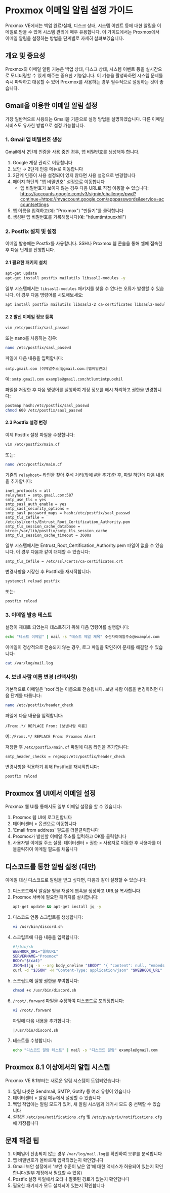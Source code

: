 # Proxmox 이메일 알림 설정 가이드

Proxmox VE에서는 백업 완료/실패, 디스크 상태, 시스템 이벤트 등에 대한 알림을 이메일로 받을 수 있어 시스템 관리에 매우 유용합니다. 이 가이드에서는 Proxmox에서 이메일 알림을 설정하는 방법을 단계별로 자세히 살펴보겠습니다.

## 개요 및 중요성

Proxmox의 이메일 알림 기능은 백업 상태, 디스크 상태, 시스템 이벤트 등을 실시간으로 모니터링할 수 있게 해주는 중요한 기능입니다. 이 기능을 활성화하면 시스템 문제를 즉시 파악하고 대응할 수 있어 Proxmox를 사용하는 경우 필수적으로 설정하는 것이 좋습니다.

## Gmail을 이용한 이메일 알림 설정

가장 일반적으로 사용되는 Gmail을 기준으로 설정 방법을 설명하겠습니다. 다른 이메일 서비스도 유사한 방법으로 설정 가능합니다.

### 1. Gmail 앱 비밀번호 생성

Gmail에서 2단계 인증을 사용 중인 경우, 앱 비밀번호를 생성해야 합니다.

1. Google 계정 관리로 이동합니다
2. 보안 → 2단계 인증 메뉴로 이동합니다
3. 2단계 인증이 사용 설정되어 있지 않다면 사용 설정으로 변경합니다
4. 페이지 하단의 "앱 비밀번호" 설정으로 이동합니다
   - 앱 비밀번호가 보이지 않는 경우 다음 URL로 직접 이동할 수 있습니다: https://accounts.google.com/v3/signin/challenge/pwd?continue=https://myaccount.google.com/apppasswords&service=accountsettings
5. 앱 이름을 입력하고(예: "Proxmox") "만들기"를 클릭합니다
6. 생성된 앱 비밀번호를 기록해둡니다(예: "htlumtimtpuoxhil")

### 2. Postfix 설치 및 설정

이메일 발송에는 Postfix를 사용합니다. SSH나 Proxmox 웹 콘솔을 통해 쉘에 접속한 후 다음 단계를 진행합니다.

#### 2.1 필요한 패키지 설치

```bash
apt-get update
apt-get install postfix mailutils libsasl2-modules -y
```

일부 시스템에서는 `libsasl2-modules` 패키지를 찾을 수 없다는 오류가 발생할 수 있습니다. 이 경우 다음 명령어를 시도해보세요:

```bash
apt install postfix mailutils libsasl2-2 ca-certificates libsasl2-modules
```

#### 2.2 발신 이메일 정보 등록

```bash
vim /etc/postfix/sasl_passwd
```
또는 nano를 사용하는 경우:
```bash
nano /etc/postfix/sasl_passwd
```

파일에 다음 내용을 입력합니다:

```
smtp.gmail.com [이메일주소]@gmail.com:[앱비밀번호]
```

예: `smtp.gmail.com example@gmail.com:htlumtimtpuoxhil`

파일을 저장한 후 다음 명령어를 실행하여 계정 정보를 해시 처리하고 권한을 변경합니다:

```bash
postmap hash:/etc/postfix/sasl_passwd
chmod 600 /etc/postfix/sasl_passwd
```

#### 2.3 Postfix 설정 변경

이제 Postfix 설정 파일을 수정합니다:

```bash
vim /etc/postfix/main.cf
```
또는:
```bash
nano /etc/postfix/main.cf
```

기존의 `relayhost=` 라인을 찾아 주석 처리(앞에 #을 추가)한 후, 파일 하단에 다음 내용을 추가합니다:

```
inet_protocols = all
relayhost = smtp.gmail.com:587
smtp_use_tls = yes
smtp_sasl_auth_enable = yes
smtp_sasl_security_options =
smtp_sasl_password_maps = hash:/etc/postfix/sasl_passwd
smtp_tls_CAfile = /etc/ssl/certs/Entrust_Root_Certification_Authority.pem
smtp_tls_session_cache_database = btree:/var/lib/postfix/smtp_tls_session_cache
smtp_tls_session_cache_timeout = 3600s
```

일부 시스템에서는 Entrust_Root_Certification_Authority.pem 파일이 없을 수 있습니다. 이 경우 다음과 같이 대체할 수 있습니다:

```
smtp_tls_CAfile = /etc/ssl/certs/ca-certificates.crt
```

변경사항을 저장한 후 Postfix를 재시작합니다:

```bash
systemctl reload postfix
```
또는:
```bash
postfix reload
```

### 3. 이메일 발송 테스트

설정이 제대로 되었는지 테스트하기 위해 다음 명령어를 실행합니다:

```bash
echo "테스트 이메일" | mail -s "테스트 메일 제목" 수신자이메일주소@example.com
```

이메일이 정상적으로 전송되지 않는 경우, 로그 파일을 확인하여 문제를 해결할 수 있습니다:

```bash
cat /var/log/mail.log
```

### 4. 보낸 사람 이름 변경 (선택사항)

기본적으로 이메일은 'root'라는 이름으로 전송됩니다. 보낸 사람 이름을 변경하려면 다음 단계를 따릅니다:

```bash
nano /etc/postfix/header_check
```

파일에 다음 내용을 입력합니다:

```
/From:.*/ REPLACE From: [보낸사람 이름] 
```

예: `/From:.*/ REPLACE From: Proxmox Alert `

저장한 후 `/etc/postfix/main.cf` 파일에 다음 라인을 추가합니다:

```
smtp_header_checks = regexp:/etc/postfix/header_check
```

변경사항을 적용하기 위해 Postfix를 재시작합니다:

```bash
postfix reload
```

## Proxmox 웹 UI에서 이메일 설정

Proxmox 웹 UI를 통해서도 일부 이메일 설정을 할 수 있습니다:

1. Proxmox 웹 UI에 로그인합니다
2. 데이터센터 > 옵션으로 이동합니다
3. 'Email from address' 필드를 더블클릭합니다
4. Proxmox가 발신할 이메일 주소를 입력하고 OK를 클릭합니다
5. 사용자별 이메일 주소 설정: 데이터센터 > 권한 > 사용자로 이동한 후 사용자를 더블클릭하여 이메일 필드를 채웁니다

## 디스코드를 통한 알림 설정 (대안)

이메일 대신 디스코드로 알림을 받고 싶다면, 다음과 같이 설정할 수 있습니다:

1. 디스코드에서 알림을 받을 채널에 웹훅을 생성하고 URL을 복사합니다
2. Proxmox 서버에 필요한 패키지를 설치합니다:
   ```bash
   apt-get update && apt-get install jq -y
   ```
3. 디스코드 연동 스크립트를 생성합니다:
   ```bash
   vi /usr/bin/discord.sh
   ```
4. 스크립트에 다음 내용을 입력합니다:
   ```bash
   #!/bin/sh
   WEBHOOK_URL="웹훅URL"
   SERVERNAME="Proxmox"
   BODY="$(cat)"
   JSON=$(jq -n --arg body_oneline "$BODY" '{ "content": null, "embeds": [ { "title": "Proxmox", "description": $body_oneline } ] }')
   curl -d "$JSON" -H "Content-Type: application/json" "$WEBHOOK_URL"
   ```
5. 스크립트에 실행 권한을 부여합니다:
   ```bash
   chmod +x /usr/bin/discord.sh
   ```
6. `/root/.forward` 파일을 수정하여 디스코드로 포워딩합니다:
   ```bash
   vi /root/.forward
   ```
   파일에 다음 내용을 추가합니다:
   ```
   |/usr/bin/discord.sh
   ```
7. 테스트를 수행합니다:
   ```bash
   echo "디스코드 알람 테스트" | mail -s "디스코드 알람" example@gmail.com
   ```

## Proxmox 8.1 이상에서의 알림 시스템

Proxmox VE 8.1부터는 새로운 알림 시스템이 도입되었습니다:

1. 알림 타겟은 Sendmail, SMTP, Gotify 등 여러 유형이 있습니다
2. 데이터센터 > 알림 메뉴에서 설정할 수 있습니다
3. 백업 작업에는 알림 모드가 있어, 새 알림 시스템과 레거시 모드 중 선택할 수 있습니다
4. 설정은 `/etc/pve/notifications.cfg` 및 `/etc/pve/priv/notifications.cfg`에 저장됩니다

## 문제 해결 팁

1. 이메일이 전송되지 않는 경우 `/var/log/mail.log`를 확인하여 오류를 분석합니다
2. 앱 비밀번호가 올바르게 입력되었는지 확인합니다
3. Gmail 보안 설정에서 '보안 수준이 낮은 앱'에 대한 액세스가 허용되어 있는지 확인합니다(일부 계정에서 필요할 수 있음)
4. Postfix 설정 파일에서 오타나 잘못된 경로가 없는지 확인합니다
5. 필요한 패키지가 모두 설치되어 있는지 확인합니다
